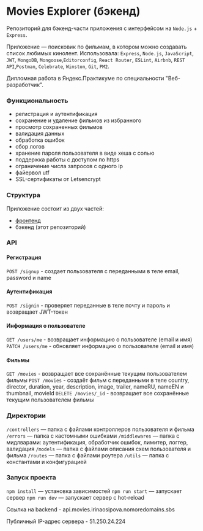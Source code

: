 # Movies Explorer (бэкенд)
Репозиторий для бэкенд-части приложения с интерфейсом на `Node.js` + `Express`.

Приложение — поисковик по фильмам, в котором можно создавать список любимых кинолент.
Использовала: `Express`, `Node.js`, `JavaScript`, `JWT`, `MongoDB`, `Mongoose`,`Editorconfig`, 
`React Router`, `ESLint`, `Airbnb`, `REST API`,`Postman`, `Celebrate`, `Winston`, `Git`, `PM2`.

Дипломная работа в Яндекс.Практикуме по специальности "Веб-разработчик".

### Функциональность
* регистрация и аутентификация
* сохранение и удаление фильмов из избранного
* просмотр сохраненных фильмов
* валидация данных
* обработка ошибок
* сбор логов
* хранение пароля пользователя в виде хеша с солью
* поддержка работы с доступом по https
* ограничение числа запросов с одного ip
* файервол utf
* SSL-сертификаты от Letsencrypt

### Структура
Приложение состоит из двух частей:

* [фронтенд](https://github.com/irinaais/movies-explorer-frontend)
* бэкенд (этот репозиторий)

### API
#### Регистрация
`POST /signup` - создает пользователя с переданными в теле email, password и name
#### Аутентификация
`POST /signin` - проверяет переданные в теле почту и пароль и возвращает JWT-токен
#### Информация о пользователе
`GET /users/me` - возвращает информацию о пользователе (email и имя)
`PATCH /users/me` - обновляет информацию о пользователе (email и имя)
#### Фильмы
`GET /movies` - возвращает все сохранённые текущим пользователем фильмы
`POST /movies` - создаёт фильм с переданными в теле country, director, duration, year, description, image, trailer, nameRU, nameEN и thumbnail, movieId
`DELETE /movies/_id` - возвращает все сохранённые текущим пользователем фильмы

### Директории
 
`/controllers` — папка с файлами контроллеров пользователя и фильма
`/errors` — папка с кастомными ошибками
`/middlewares` — папка с мидлварами: аутентификация, обработчик ошибок, лимитер, логгер, валидация
`/models` — папка с файлами описания схем пользователя и фильма
`/routes` — папка с файлами роутера
`/utils` — папка с константами и конфигурацией

### Запуск проекта

`npm install` — установка зависимостей
`npm run start` — запускает сервер
`npm run dev` — запускает сервер с hot-reload

Ссылка на backend - api.movies.irinaosipova.nomoredomains.sbs

Публичный IP-адрес сервера - 51.250.24.224

